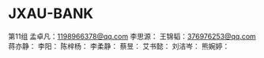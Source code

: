 # JXAU-BANK

第11组
孟卓凡：1198966378@qq.com
李思源：
王锦韬：376976253@qq.com
蒋亦静：
李阳：
陈梓杨：
李柔静：
蔡昱：
艾书懿：
刘洁岑：
熊婉婷：
